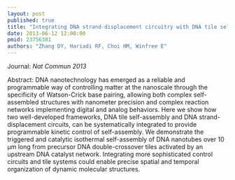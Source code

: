 ```yaml
---
layout: post
published: true
title: "Integrating DNA strand-displacement circuitry with DNA tile self-assembly."
date: 2013-06-12 12:00:00
pmid: 23756381
authors: "Zhang DY, Hariadi RF, Choi HM, Winfree E"
---
```


Journal: *Nat Commun 2013*

Abstract: DNA nanotechnology has emerged as a reliable and programmable way of controlling matter at the nanoscale through the specificity of Watson-Crick base pairing, allowing both complex self-assembled structures with nanometer precision and complex reaction networks implementing digital and analog behaviors. Here we show how two well-developed frameworks, DNA tile self-assembly and DNA strand-displacement circuits, can be systematically integrated to provide programmable kinetic control of self-assembly. We demonstrate the triggered and catalytic isothermal self-assembly of DNA nanotubes over 10 μm long from precursor DNA double-crossover tiles activated by an upstream DNA catalyst network. Integrating more sophisticated control circuits and tile systems could enable precise spatial and temporal organization of dynamic molecular structures.

